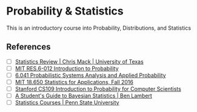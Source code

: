 # Probability & Statistics

This is an introductory course into Probability, Distributions, and Statistics

## References

- [ ] [Statistics Review | Chris Mack | University of Texas](https://www.youtube.com/playlist?list=PLM2eE_hI4gSDshnKbPiPBLt-P5ytHSocO)
- [ ] [MIT RES.6-012 Introduction to Probability](https://www.youtube.com/playlist?list=PLUl4u3cNGP60hI9ATjSFgLZpbNJ7myAg6)
- [ ] [6.041 Probabilistic Systems Analysis and Applied Probability](https://www.youtube.com/playlist?list=PLUl4u3cNGP61MdtwGTqZA0MreSaDybji8)
- [ ] [MIT 18.650 Statistics for Applications, Fall 2016](https://www.youtube.com/playlist?list=PLUl4u3cNGP60uVBMaoNERc6knT_MgPKS0)
- [ ] [Stanford CS109 Introduction to Probability for Computer Scientists](https://www.youtube.com/playlist?list=PLoROMvodv4rOpr_A7B9SriE_iZmkanvUg)
- [ ] [A Student's Guide to Bayesian Statistics | Ben Lambert](https://www.youtube.com/playlist?list=PLwJRxp3blEvZ8AKMXOy0fc0cqT61GsKCG)
- [ ] [Statistics Courses | Penn State University](https://online.stat.psu.edu/statprogram/graduate-programs)
